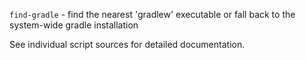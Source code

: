 `find-gradle` - find the nearest 'gradlew' executable or fall back to the system-wide gradle installation

See individual script sources for detailed documentation.
